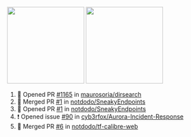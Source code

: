 <a href="https://github.com/notdodo"><img src="https://github-readme-stats.vercel.app/api?username=notdodo&count_private=true&theme=dark" height="180" /></a> <a href="https://github.com/notdodo"><img src="https://github-readme-stats.vercel.app/api/top-langs/?username=notdodo&langs_count=8&theme=dark&hide=tex,java,html,css&layout=compact" height="180" /></a>

<!--START_SECTION:activity-->
1. 💪 Opened PR [#1165](https://github.com/maurosoria/dirsearch/pull/1165) in [maurosoria/dirsearch](https://github.com/maurosoria/dirsearch)
2. 🎉 Merged PR [#1](https://github.com/notdodo/SneakyEndpoints/pull/1) in [notdodo/SneakyEndpoints](https://github.com/notdodo/SneakyEndpoints)
3. 💪 Opened PR [#1](https://github.com/notdodo/SneakyEndpoints/pull/1) in [notdodo/SneakyEndpoints](https://github.com/notdodo/SneakyEndpoints)
4. ❗️ Opened issue [#90](https://github.com/cyb3rfox/Aurora-Incident-Response/issues/90) in [cyb3rfox/Aurora-Incident-Response](https://github.com/cyb3rfox/Aurora-Incident-Response)
5. 🎉 Merged PR [#6](https://github.com/notdodo/tf-calibre-web/pull/6) in [notdodo/tf-calibre-web](https://github.com/notdodo/tf-calibre-web)
<!--END_SECTION:activity-->
